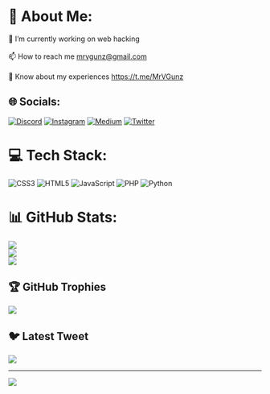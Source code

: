# 💫 About Me:
🔭 I’m currently working on web hacking<br><br>📫 How to reach me mrvgunz@gmail.com<br><br>📄 Know about my experiences https://t.me/MrVGunz


## 🌐 Socials:
[![Discord](https://img.shields.io/badge/Discord-%237289DA.svg?logo=discord&logoColor=white)](https://discord.gg/bCGsmGg4) [![Instagram](https://img.shields.io/badge/Instagram-%23E4405F.svg?logo=Instagram&logoColor=white)](https://instagram.com/MrVGunz) [![Medium](https://img.shields.io/badge/Medium-12100E?logo=medium&logoColor=white)](https://medium.com/@MrVGunz) [![Twitter](https://img.shields.io/badge/Twitter-%231DA1F2.svg?logo=Twitter&logoColor=white)](https://twitter.com/MrVGunz) 

# 💻 Tech Stack:
![CSS3](https://img.shields.io/badge/css3-%231572B6.svg?style=for-the-badge&logo=css3&logoColor=white) ![HTML5](https://img.shields.io/badge/html5-%23E34F26.svg?style=for-the-badge&logo=html5&logoColor=white) ![JavaScript](https://img.shields.io/badge/javascript-%23323330.svg?style=for-the-badge&logo=javascript&logoColor=%23F7DF1E) ![PHP](https://img.shields.io/badge/php-%23777BB4.svg?style=for-the-badge&logo=php&logoColor=white) ![Python](https://img.shields.io/badge/python-3670A0?style=for-the-badge&logo=python&logoColor=ffdd54)
# 📊 GitHub Stats:
![](https://github-readme-stats.vercel.app/api?username=MrVGunz&theme=dark&hide_border=false&include_all_commits=true&count_private=true)<br/>
![](https://github-readme-streak-stats.herokuapp.com/?user=MrVGunz&theme=dark&hide_border=false)<br/>
![](https://github-readme-stats.vercel.app/api/top-langs/?username=MrVGunz&theme=dark&hide_border=false&include_all_commits=true&count_private=true&layout=compact)

## 🏆 GitHub Trophies
![](https://github-profile-trophy.vercel.app/?username=MrVGunz&theme=dark&no-frame=false&no-bg=true&margin-w=4)

## 🐦 Latest Tweet
[![](https://gtce.itsvg.in/api?username=MrVGunz)](https://github.com/VishwaGauravIn/github-twitter-card-embed)

---
[![](https://visitcount.itsvg.in/api?id=MrVGunz&icon=5&color=12)](https://visitcount.itsvg.in)

<!-- Proudly created with GPRM ( https://gprm.itsvg.in ) -->
